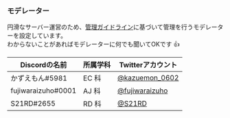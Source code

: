 ### モデレーター

円滑なサーバー運営のため、[管理ガイドライン](/mod-guideline)に基づいて管理を行うモデレーターを設定しています。  
わからないことがあればモデレーターに何でも聞いてOKです :thumbsup:

| Discordの名前 | 所属学科 | Twitterアカウント |
| --- | --- | --- |
| かずえもん#5981 | EC 科 | [@kazuemon_0602](https://twitter.com/kazuemon_0602) |
| fujiwaraizuho#0001 | AJ 科 | [@fujiwaraizuho](https://twitter.com/fujiwaraizuho) |
| S21RD#2655 | RD 科 | [@S21RD](https://twitter.com/S21RD) |